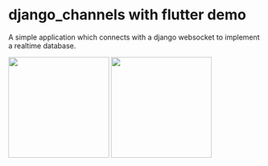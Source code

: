 # django_channels with flutter demo
A simple application which connects with a django websocket to implement a realtime database.

<img src="https://user-images.githubusercontent.com/29140428/125782814-5911859c-5cb2-4809-bf7f-83f18ebe3f47.png" width="200">
<img src="https://user-images.githubusercontent.com/29140428/125782817-893d7c06-6c1f-490d-9f1c-c756b7d7201d.png" width="200">

